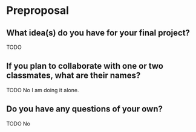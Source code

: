 # Preproposal

## What idea(s) do you have for your final project?

TODO

## If you plan to collaborate with one or two classmates, what are their names?

TODO No I am doing it alone.

## Do you have any questions of your own?

TODO No

